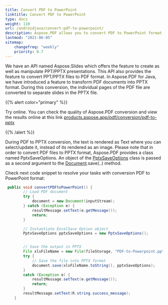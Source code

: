 ```yaml
---
title: Convert PDF to PowerPoint 
linktitle: Convert PDF to PowerPoint
type: docs
weight: 110
url: /androidjava/convert-pdf-to-powerpoint/
description: Aspose.PDF allows you to convert PDF to PowerPoint format. One way there is a possibility to convert PDF to PPTX with Slides as Images. 
lastmod: "2021-06-05"
sitemap:
    changefreq: "weekly"
    priority: 0.7
---
```


We have an API named Aspose.Slides which offers the feature to create as well as manipulate PPT/PPTX presentations. This API also provides the feature to convert PPT/PPTX files to PDF format. In Aspose.PDF for Java, we have introduced a feature to transform PDF documents into PPTX format. During this conversion, the individual pages of the PDF file are converted to separate slides in the PPTX file.

{{% alert color="primary" %}}

Try online. You can check the quality of Aspose.PDF conversion and view the results online at this link [products.aspose.app/pdf/conversion/pdf-to-pptx](https://products.aspose.app/pdf/conversion/pdf-to-pptx)

{{% /alert %}}

During PDF to PPTX conversion, the text is rendered as Text where you can select/update it, instead of its rendered as an image. Please note that in order to convert PDF files to PPTX format, Aspose.PDF provides a class named PptxSaveOptions. An object of the [PptxSaveOptions](https://apireference.aspose.com/pdf/java/com.aspose.pdf/PptxSaveOptions) class is passed as a second argument to the [Document](https://apireference.aspose.com/pdf/java/com.aspose.pdf/Document).save(..) method.

Check next code snippet to resolve your tasks with conversion PDF to PowerPoint format:

```java
 public void convertPDFtoPowerPoint() {
        // Load PDF document
        try {
            document = new Document(inputStream);
        } catch (Exception e) {
            resultMessage.setText(e.getMessage());
            return;
        }

        // Instantiate ExcelSave Option object
        PptxSaveOptions pptxSaveOptions = new PptxSaveOptions();


        // Save the output in PPTX
        File xlsFileName = new File(fileStorage, "PDF-to-Powerpoint.pptx");
        try {
            // Save the file into PPTX format
            document.save(xlsFileName.toString(), pptxSaveOptions);
        }
        catch (Exception e) {
            resultMessage.setText(e.getMessage());
            return;
        }
        resultMessage.setText(R.string.success_message);
    }
```
